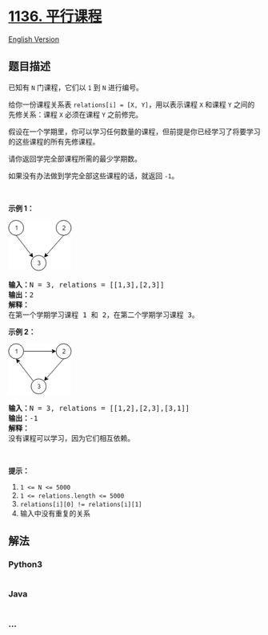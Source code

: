 # [1136. 平行课程](https://leetcode-cn.com/problems/parallel-courses)

[English Version](/solution/1100-1199/1136.Parallel%20Courses/README_EN.md)

## 题目描述
<!-- 这里写题目描述 -->
<p>已知有 <code>N</code> 门课程，它们以 <code>1</code> 到 <code>N</code> 进行编号。</p>

<p>给你一份课程关系表 <code>relations[i] = [X, Y]</code>，用以表示课程 <code>X</code> 和课程 <code>Y</code> 之间的先修关系：课程 <code>X</code> 必须在课程 <code>Y</code> 之前修完。</p>

<p>假设在一个学期里，你可以学习任何数量的课程，但前提是你已经学习了将要学习的这些课程的所有先修课程。</p>

<p>请你返回学完全部课程所需的最少学期数。</p>

<p>如果没有办法做到学完全部这些课程的话，就返回 <code>-1</code>。</p>

<p> </p>

<p><strong>示例 1：</strong></p>

![](./images/1316_ex1.png)

<pre><strong>输入：</strong>N = 3, relations = [[1,3],[2,3]]
<strong>输出：</strong>2
<strong>解释：</strong>
在第一个学期学习课程 1 和 2，在第二个学期学习课程 3。
</pre>

<p><strong>示例 2：</strong></p>

![](./images/1316_ex2.png)

<pre><strong>输入：</strong>N = 3, relations = [[1,2],[2,3],[3,1]]
<strong>输出：</strong>-1
<strong>解释：</strong>
没有课程可以学习，因为它们相互依赖。</pre>

<p> </p>

<p><strong>提示：</strong></p>

<ol>
	<li><code>1 <= N <= 5000</code></li>
	<li><code>1 <= relations.length <= 5000</code></li>
	<li><code>relations[i][0] != relations[i][1]</code></li>
	<li>输入中没有重复的关系</li>
</ol>



## 解法
<!-- 这里可写通用的实现逻辑 -->


<!-- tabs:start -->

### **Python3**
<!-- 这里可写当前语言的特殊实现逻辑 -->

```python

```

### **Java**
<!-- 这里可写当前语言的特殊实现逻辑 -->

```java

```

### **...**
```

```

<!-- tabs:end -->